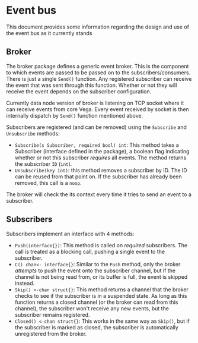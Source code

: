 # Event bus

This document provides some information regarding the design and use of the event bus as it currently stands

## Broker

The broker package defines a generic event broker. This is the component to which events are passed to be passed on to the subscribers/consumers. There is just a single `Send()` function. Any registered subscriber can receive the event that was sent through this function. Whether or not they will receive the event depends on the subscriber configuration.

Currently data node version of broker is listening on TCP socket where it can receive events from core Vega. Every event received by socket is then internally dispatch by `Send()` function mentioned above.

Subscribers are registered (and can be removed) using the `Subscribe` and `Unsubscribe` methods:

* `Subscribe(s Subscriber, required bool) int`: This method takes a Subscriber (interface defined in the package), a boolean flag indicating whether or not this subscriber _requires_ all events. The method returns the subscriber `ID` (`int`).
* `Unsubscribe(key int)`: this method removes a subscriber by ID. The ID can be reused from that point on. If the subscriber has already been removed, this call is a `noop`.

The broker will check the its context every time it tries to send an event to a subscriber.

## Subscribers

Subscribers implement an interface with 4 methods:

* `Push(interface{})`: This method is called on _required_ subscribers. The call is treated as a blocking call, pushing a single event to the subscriber.
* `C() chan<- interface{}`: Similar to the `Push` method, only the broker _attempts_ to push the event onto the subscriber channel, but if the channel is not being read from, or its buffer is full, the event is skipped instead.
* `Skip() <-chan struct{}`: This method returns a channel that the broker checks to see if the subscriber is in a suspended state. As long as this function returns a closed channel (or the broker can read from this channel), the subscriber won't receive any new events, but the subscriber remains registered.
* `Closed() <-chan struct{}`: This works in the same way as `Skip()`, but if the subscriber is marked as closed, the subscriber is automatically unregistered from the broker.

